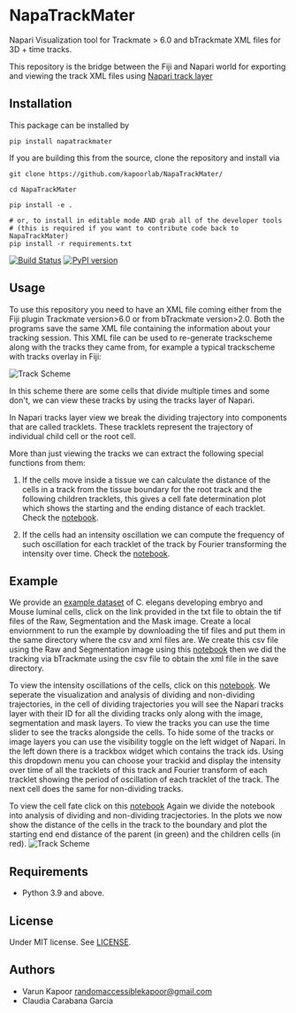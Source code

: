 # NapaTrackMater
Napari Visualization tool for Trackmate > 6.0 and bTrackmate XML files for 3D + time tracks.


This repository is the bridge between the Fiji and Napari world for exporting and viewing the track XML files using [Napari track layer](https://napari.org/tutorials/fundamentals/tracks.html)

## Installation
This package can be installed by 

`pip install napatrackmater`

If you are building this from the source, clone the repository and install via

```
git clone https://github.com/kapoorlab/NapaTrackMater/

cd NapaTrackMater

pip install -e .

# or, to install in editable mode AND grab all of the developer tools
# (this is required if you want to contribute code back to NapaTrackMater)
pip install -r requirements.txt
```

[![Build Status](https://travis-ci.com/kapoorlab/napatrackmater.svg?branch=master)](https://travis-ci.com/github/kapoorlab/napatrackmater)
[![PyPI version](https://img.shields.io/pypi/v/napatrackmater.svg?maxAge=2591000)](https://pypi.org/project/napatrackmater/)


## Usage

To use this repository you need to have an XML file coming either from the Fiji plugin Trackmate version>6.0 or from bTrackmate version>2.0.
Both the programs save the same XML file containing the information about your tracking session. This XML file can be used to re-generate trackscheme along with the tracks they came from, for example a typical trackscheme with tracks overlay in Fiji:


![Track Scheme](https://github.com/kapoorlab/NapaTrackMater/blob/main/Images/trackscheme.png)


In this scheme there are some cells that divide multiple times and some don't, we can view these tracks by using the tracks layer of Napari.


In Napari tracks layer view we break the dividing trajectory into components that are called tracklets. These tracklets represent the trajectory of individual child cell or the root cell. 


More than just viewing the tracks we can extract the following special functions from them:


1) If the cells move inside a tissue we can calculate the distance of the cells in a track from the tissue boundary for the root track and the following children tracklets, this gives a cell fate determination plot which shows the starting and the ending distance of each tracklet.
Check the [notebook](https://github.com/kapoorlab/NapaTrackMater/blob/main/examples/CellFateDetermination.ipynb).


2) If the cells had an intensity oscillation we can compute the frequency of such oscillation for each tracklet of the track by Fourier transforming the intensity over time.
Check the [notebook](https://github.com/kapoorlab/NapaTrackMater/blob/main/examples/FrequencyOscillations.ipynb).

## Example
We provide an [example dataset](https://github.com/kapoorlab/NapaTrackMater/tree/main/examples/data) of C. elegans developing embryo and Mouse luminal cells, click on the link provided in the txt file to obtain the tif files of the Raw, Segmentation and the Mask image. Create a local enviornment to run the example by downloading the tif files and put them in the same directory where the csv and xml files are. We create this csv file using the Raw and Segmentation image using this [notebook](https://github.com/kapoorlab/NapaTrackMater/blob/main/examples/BTrackMateLocalization.ipynb) then we did the tracking via bTrackmate using the csv file to obtain the xml file in the save directory. 

To view the intensity oscillations of the cells, click on this [notebook](https://github.com/kapoorlab/NapaTrackMater/blob/main/examples/FrequencyOscillations.ipynb). We seperate the visualization and analysis of dividing and non-dividing trajectories, in the cell of dividing trajectories you will see the Napari tracks layer with their ID for all the dividing tracks only along with the image, segmentation and mask layers. To view the tracks you can use the time slider to see the tracks alongside the cells. To hide some of the tracks or image layers you can use the visibility toggle on the left widget of Napari. In the left down there is a trackbox widget which contains the track ids. Using this dropdown menu you can choose your trackid and display the intensity over time of all the tracklets of this track and Fourier transform of each tracklet showing the period of oscillation of each tracklet of the track. The next cell does the same for non-dividing tracks.

To view the cell fate click on this [notebook](https://github.com/kapoorlab/NapaTrackMater/blob/main/examples/CellFateDetermination.ipynb)
Again we divide the notebook into analysis of dividing and non-dividing tracjectories. In the plots we now show the distance of the cells in the track to the boundary and plot the starting end end distance of the parent (in green) and the children cells (in red).
![Track Scheme](https://github.com/kapoorlab/NapaTrackMater/blob/main/Images/CellFate.png)

## Requirements

- Python 3.9 and above.


## License

Under MIT license. See [LICENSE](LICENSE).

## Authors

- Varun Kapoor <randomaccessiblekapoor@gmail.com>
- Claudia Carabana Garcia
